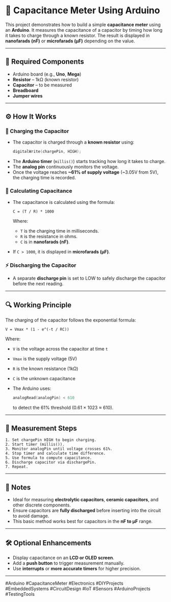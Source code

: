 # 🧪 Capacitance Meter Using Arduino

This project demonstrates how to build a simple **capacitance meter** using an **Arduino**. It measures the capacitance of a capacitor by timing how long it takes to charge through a known resistor. The result is displayed in **nanofarads (nF)** or **microfarads (µF)** depending on the value.

---

## 🧰 Required Components
- Arduino board (e.g., **Uno**, **Mega**)
- **Resistor** – 1kΩ (known resistor)
- **Capacitor** – to be measured
- **Breadboard**
- **Jumper wires**

---

## ⚙️ How It Works

### 🔌 Charging the Capacitor
- The capacitor is charged through a **known resistor** using:
  ```cpp
  digitalWrite(chargePin, HIGH);
  ```
- The **Arduino timer** (`millis()`) starts tracking how long it takes to charge.
- The **analog pin** continuously monitors the voltage.
- Once the voltage reaches **~61% of supply voltage** (~3.05V from 5V), the charging time is recorded.

### 📐 Calculating Capacitance
- The capacitance is calculated using the formula:
  ```
  C = (T / R) * 1000
  ```
  Where:
  - `T` is the charging time in milliseconds.
  - `R` is the resistance in ohms.
  - `C` is in **nanofarads (nF)**.

- If `C > 1000`, it is displayed in **microfarads (µF)**.

### ⚡ Discharging the Capacitor
- A separate **discharge pin** is set to LOW to safely discharge the capacitor before the next reading.

---

## 🔍 Working Principle

The charging of the capacitor follows the exponential formula:
```
V = Vmax * (1 - e^(-t / RC))
```
Where:
- `V` is the voltage across the capacitor at time `t`
- `Vmax` is the supply voltage (5V)
- `R` is the known resistance (1kΩ)
- `C` is the unknown capacitance

- The Arduino uses:
  ```cpp
  analogRead(analogPin) < 610
  ```
  to detect the 61% threshold (0.61 × 1023 ≈ 610).

---

## 🧪 Measurement Steps

```text
1. Set chargePin HIGH to begin charging.
2. Start timer (millis()).
3. Monitor analogPin until voltage crosses 61%.
4. Stop timer and calculate time difference.
5. Use formula to compute capacitance.
6. Discharge capacitor via dischargePin.
7. Repeat.
```

---

## 📎 Notes

- Ideal for measuring **electrolytic capacitors**, **ceramic capacitors**, and other discrete components.
- Ensure capacitors are **fully discharged** before inserting into the circuit to avoid damage.
- This basic method works best for capacitors in the **nF to µF** range.

---

## 🛠️ Optional Enhancements
- Display capacitance on an **LCD or OLED screen**.
- Add a **push button** to trigger measurement manually.
- Use **interrupts** or **more accurate timers** for higher precision.

---
#Arduino #CapacitanceMeter #Electronics #DIYProjects #EmbeddedSystems #CircuitDesign #IoT #Sensors #ArduinoProjects #TestingTools
